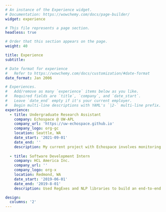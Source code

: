 ```yaml
---
# An instance of the Experience widget.
# Documentation: https://wowchemy.com/docs/page-builder/
widget: experience

# This file represents a page section.
headless: true

# Order that this section appears on the page.
weight: 40

title: Experience
subtitle:

# Date format for experience
#   Refer to https://wowchemy.com/docs/customization/#date-format
date_format: Jan 2006

# Experiences.
#   Add/remove as many `experience` items below as you like.
#   Required fields are `title`, `company`, and `date_start`.
#   Leave `date_end` empty if it's your current employer.
#   Begin multi-line descriptions with YAML's `|2-` multi-line prefix.
experience:
  - title: Undergraduate Research Assistant
    company: Echospace @ UW-APL
    company_url: 'https://uw-echospace.github.io'
    company_logo: org-gc
    location: Seattle, WA
    date_start: '2021-09-01'
    date_end: ''
    description: My current project with Echospace involves monitoring the bat populations at the Union Bay Natural Area, which is next to the Husky Stadium. I am studying ways to use machine learning on bat 	echolocation call activity to develop an understanding of the foraging and social behaviors that bats exhibit in the wild.
        
  - title: Software Development Intern
    company: HCL America Inc.
    company_url: ''
    company_logo: org-x
    location: Redmond, WA
    date_start: '2019-06-01'
    date_end: '2019-8-01'
    description: Used RegExes and NLP libraries to build an end-to-end text-extraction application for organizing resumes.

design:
  columns: '2'
---
```

